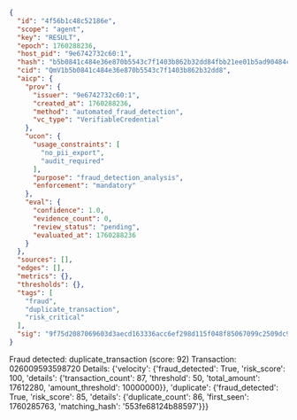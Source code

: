 ```json
{
  "id": "4f56b1c48c52186e",
  "scope": "agent",
  "key": "RESULT",
  "epoch": 1760288236,
  "host_pid": "9e6742732c60:1",
  "hash": "b5b0841c484e36e870b5543c7f1403b862b32dd84fbb21ee01b5ad90484ce2f1",
  "cid": "QmV1b5b0841c484e36e870b5543c7f1403b862b32dd8",
  "aicp": {
    "prov": {
      "issuer": "9e6742732c60:1",
      "created_at": 1760288236,
      "method": "automated_fraud_detection",
      "vc_type": "VerifiableCredential"
    },
    "ucon": {
      "usage_constraints": [
        "no_pii_export",
        "audit_required"
      ],
      "purpose": "fraud_detection_analysis",
      "enforcement": "mandatory"
    },
    "eval": {
      "confidence": 1.0,
      "evidence_count": 0,
      "review_status": "pending",
      "evaluated_at": 1760288236
    }
  },
  "sources": [],
  "edges": [],
  "metrics": {},
  "thresholds": {},
  "tags": [
    "fraud",
    "duplicate_transaction",
    "risk_critical"
  ],
  "sig": "9f75d2087069603d3aecd163336acc6ef298d115f048f85067099c2509dc99ef"
}
```

Fraud detected: duplicate_transaction (score: 92)
Transaction: 026009593598720
Details: {'velocity': {'fraud_detected': True, 'risk_score': 100, 'details': {'transaction_count': 87, 'threshold': 50, 'total_amount': 17612280, 'amount_threshold': 10000000}}, 'duplicate': {'fraud_detected': True, 'risk_score': 85, 'details': {'duplicate_count': 86, 'first_seen': 1760285763, 'matching_hash': '553fe68124b88597'}}}
